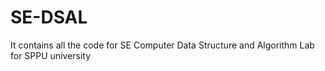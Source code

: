 # SE-DSAL
It contains all the code for SE Computer Data Structure and Algorithm Lab for SPPU university
